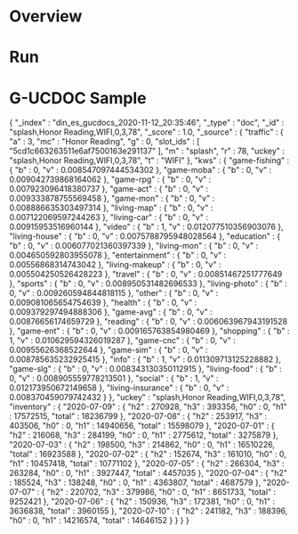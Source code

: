 # Overview

# Run

# G-UCDOC Sample
{
	"_index" : "din_es_gucdocs_2020-11-12_20:35:46",
	"_type" : "doc",
	"_id" : "splash,Honor Reading,WIFI,0,3,78",
	"_score" : 1.0,
	"_source" : {
		"traffic" : {
		"a" : 3,
		"mc" : "Honor Reading",
		"g" : 0,
		"slot_ids" : [
			"5cd1c663263511e6af7500163e291137"
		],
		"m" : "splash",
		"r" : 78,
		"uckey" : "splash,Honor Reading,WIFI,0,3,78",
		"t" : "WIFI"
		},
		"kws" : {
		"game-fishing" : {
			"b" : 0,
			"v" : 0.008547097444534302
		},
		"game-moba" : {
			"b" : 0,
			"v" : 0.009042739868164062
		},
		"game-rpg" : {
			"b" : 0,
			"v" : 0.007923096418380737
		},
		"game-act" : {
			"b" : 0,
			"v" : 0.009333878755569458
		},
		"game-mon" : {
			"b" : 0,
			"v" : 0.008886635303497314
		},
		"living-map" : {
			"b" : 0,
			"v" : 0.007122069597244263
		},
		"living-car" : {
			"b" : 0,
			"v" : 0.00915953516960144
		},
		"video" : {
			"b" : 1,
			"v" : 0.012077510356903076
		},
		"living-house" : {
			"b" : 0,
			"v" : 0.0075788795948028564
		},
		"education" : {
			"b" : 0,
			"v" : 0.006077021360397339
		},
		"living-mon" : {
			"b" : 0,
			"v" : 0.004650592803955078
		},
		"entertainment" : {
			"b" : 0,
			"v" : 0.00556868314743042
		},
		"living-makeup" : {
			"b" : 0,
			"v" : 0.005504250526428223
		},
		"travel" : {
			"b" : 0,
			"v" : 0.00851467251777649
		},
		"sports" : {
			"b" : 0,
			"v" : 0.008950531482696533
		},
		"living-photo" : {
			"b" : 0,
			"v" : 0.009260594844818115
		},
		"other" : {
			"b" : 0,
			"v" : 0.009081065654754639
		},
		"health" : {
			"b" : 0,
			"v" : 0.009379297494888306
		},
		"game-avg" : {
			"b" : 0,
			"v" : 0.00876656174659729
		},
		"reading" : {
			"b" : 0,
			"v" : 0.006063967943191528
		},
		"game-ent" : {
			"b" : 0,
			"v" : 0.009165763854980469
		},
		"shopping" : {
			"b" : 1,
			"v" : 0.010629594326019287
		},
		"game-cnc" : {
			"b" : 0,
			"v" : 0.00955626368522644
		},
		"game-sim" : {
			"b" : 0,
			"v" : 0.008785635232925415
		},
		"info" : {
			"b" : 1,
			"v" : 0.011309713125228882
		},
		"game-slg" : {
			"b" : 0,
			"v" : 0.008343130350112915
		},
		"living-food" : {
			"b" : 0,
			"v" : 0.008905559778213501
		},
		"social" : {
			"b" : 1,
			"v" : 0.012173950672149658
		},
		"living-insurance" : {
			"b" : 0,
			"v" : 0.008370459079742432
		}
		},
		"uckey" : "splash,Honor Reading,WIFI,0,3,78",
		"inventory" : {
		"2020-07-09" : {
			"h2" : 270928,
			"h3" : 393356,
			"h0" : 0,
			"h1" : 17572515,
			"total" : 18236799
		},
		"2020-07-08" : {
			"h2" : 253917,
			"h3" : 403506,
			"h0" : 0,
			"h1" : 14940656,
			"total" : 15598079
		},
		"2020-07-01" : {
			"h2" : 216068,
			"h3" : 284199,
			"h0" : 0,
			"h1" : 2775612,
			"total" : 3275879
		},
		"2020-07-03" : {
			"h2" : 198500,
			"h3" : 214862,
			"h0" : 0,
			"h1" : 16510226,
			"total" : 16923588
		},
		"2020-07-02" : {
			"h2" : 152674,
			"h3" : 161010,
			"h0" : 0,
			"h1" : 10457418,
			"total" : 10771102
		},
		"2020-07-05" : {
			"h2" : 266304,
			"h3" : 263284,
			"h0" : 0,
			"h1" : 3927447,
			"total" : 4457035
		},
		"2020-07-04" : {
			"h2" : 185524,
			"h3" : 138248,
			"h0" : 0,
			"h1" : 4363807,
			"total" : 4687579
		},
		"2020-07-07" : {
			"h2" : 220702,
			"h3" : 379986,
			"h0" : 0,
			"h1" : 8651733,
			"total" : 9252421
		},
		"2020-07-06" : {
			"h2" : 150936,
			"h3" : 172381,
			"h0" : 0,
			"h1" : 3636838,
			"total" : 3960155
		},
		"2020-07-10" : {
			"h2" : 241182,
			"h3" : 188396,
			"h0" : 0,
			"h1" : 14216574,
			"total" : 14646152
		}
		}
	}
}
